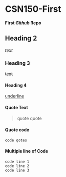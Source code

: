 # CSN150-First
**First _Github_ Repo**

## Heading 2
_text_

### Heading 3
~~text~~


#### Heading 4
<ins>underline</ins>

#### Quote Text
> quote quote

#### Quote code
`code qotes`

#### Multiple line of Code
```
code line 1
code line 2
code line 3
```
